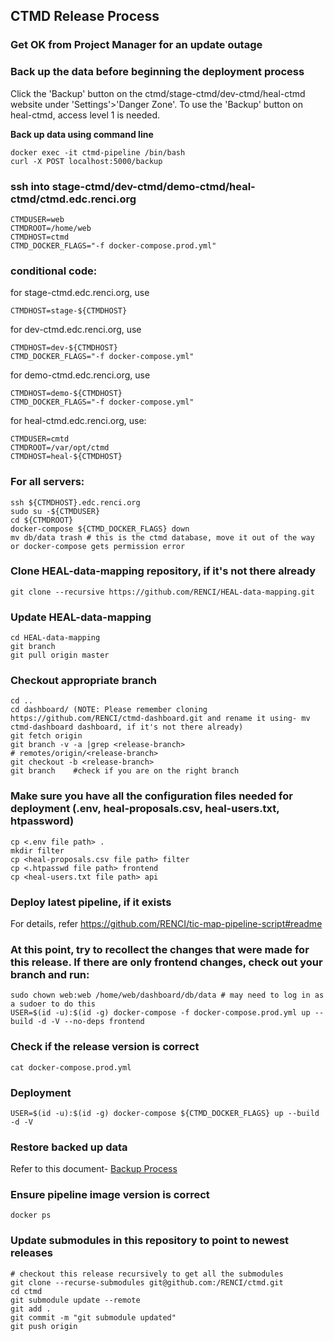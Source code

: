 ## CTMD Release Process

### Get OK from Project Manager for an update outage

### Back up the data before beginning the deployment process
Click the 'Backup' button on the ctmd/stage-ctmd/dev-ctmd/heal-ctmd website under 'Settings'>'Danger Zone'. To use the 'Backup' button on heal-ctmd, access level 1 is needed.

<b>Back up data using command line</b>
```
docker exec -it ctmd-pipeline /bin/bash
curl -X POST localhost:5000/backup
```

### ssh into stage-ctmd/dev-ctmd/demo-ctmd/heal-ctmd/ctmd.edc.renci.org
```
CTMDUSER=web
CTMDROOT=/home/web
CTMDHOST=ctmd
CTMD_DOCKER_FLAGS="-f docker-compose.prod.yml"
```
### conditional code:

for stage-ctmd.edc.renci.org, use 
```
CTMDHOST=stage-${CTMDHOST}
```
for dev-ctmd.edc.renci.org, use 
```
CTMDHOST=dev-${CTMDHOST}
CTMD_DOCKER_FLAGS="-f docker-compose.yml"
```
for demo-ctmd.edc.renci.org, use 
```
CTMDHOST=demo-${CTMDHOST}
CTMD_DOCKER_FLAGS="-f docker-compose.yml"
```
for heal-ctmd.edc.renci.org, use:
```
CTMDUSER=cmtd
CTMDROOT=/var/opt/ctmd
CTMDHOST=heal-${CTMDHOST}
```
### For all servers:
```
ssh ${CTMDHOST}.edc.renci.org
sudo su -${CTMDUSER}
cd ${CTMDROOT}
docker-compose ${CTMD_DOCKER_FLAGS} down
mv db/data trash # this is the ctmd database, move it out of the way or docker-compose gets permission error
```
### Clone HEAL-data-mapping repository, if it's not there already
```
git clone --recursive https://github.com/RENCI/HEAL-data-mapping.git
```
### Update HEAL-data-mapping
```
cd HEAL-data-mapping
git branch
git pull origin master
```
### Checkout appropriate branch
```
cd ..
cd dashboard/ (NOTE: Please remember cloning https://github.com/RENCI/ctmd-dashboard.git and rename it using- mv ctmd-dashboard dashboard, if it's not there already)
git fetch origin
git branch -v -a |grep <release-branch>
# remotes/origin/<release-branch>
git checkout -b <release-branch>
git branch    #check if you are on the right branch
```
### Make sure you have all the configuration files needed for deployment (.env, heal-proposals.csv, heal-users.txt, htpassword)
```
cp <.env file path> .
mkdir filter
cp <heal-proposals.csv file path> filter
cp <.htpasswd file path> frontend
cp <heal-users.txt file path> api
```

### Deploy latest pipeline, if it exists
For details, refer https://github.com/RENCI/tic-map-pipeline-script#readme

### At this point, try to recollect the changes that were made for this release. If there are only frontend changes, check out your branch and run:
```
sudo chown web:web /home/web/dashboard/db/data # may need to log in as a sudoer to do this
USER=$(id -u):$(id -g) docker-compose -f docker-compose.prod.yml up --build -d -V --no-deps frontend
```
### Check if the release version is correct
```
cat docker-compose.prod.yml
```
### Deployment
```
USER=$(id -u):$(id -g) docker-compose ${CTMD_DOCKER_FLAGS} up --build -d -V
```
### Restore backed up data
Refer to this document- [Backup Process](https://github.com/RENCI/ctmd/blob/main/doc/BackupProcess.md)

### Ensure pipeline image version is correct
```
docker ps
```
### Update submodules in this repository to point to newest releases
```
# checkout this release recursively to get all the submodules
git clone --recurse-submodules git@github.com:/RENCI/ctmd.git
cd ctmd
git submodule update --remote
git add .
git commit -m "git submodule updated"
git push origin
```
